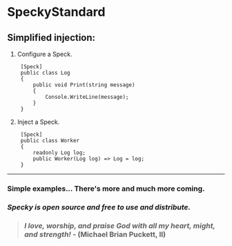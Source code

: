 # SpeckyStandard

## Simplified injection:

1. Configure a Speck.

        [Speck]
        public class Log
        {
            public void Print(string message)
            {
                Console.WriteLine(message);
            }
        }

2. Inject a Speck.

        [Speck]
        public class Worker
        {
            readonly Log log;
            public Worker(Log log) => Log = log;
        }

--------------------------------------------------------------------------------------------------

### Simple examples... There's more and much more coming.

### *Specky is open source and free to use and distribute.*

> ### *I love, worship, and praise God with all my heart, might, and strength!* - **(Michael Brian Puckett, II)**

